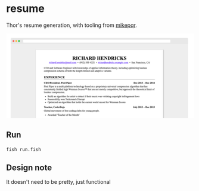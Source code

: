 # resume
Thor's resume generation, with tooling from [mikepqr](https://github.com/mikepqr/resume.md?tab=readme-ov-file).

![Resume](resume.png)

## Run
```fish
fish run.fish
```

## Design note
It doesn't need to be pretty, just functional

